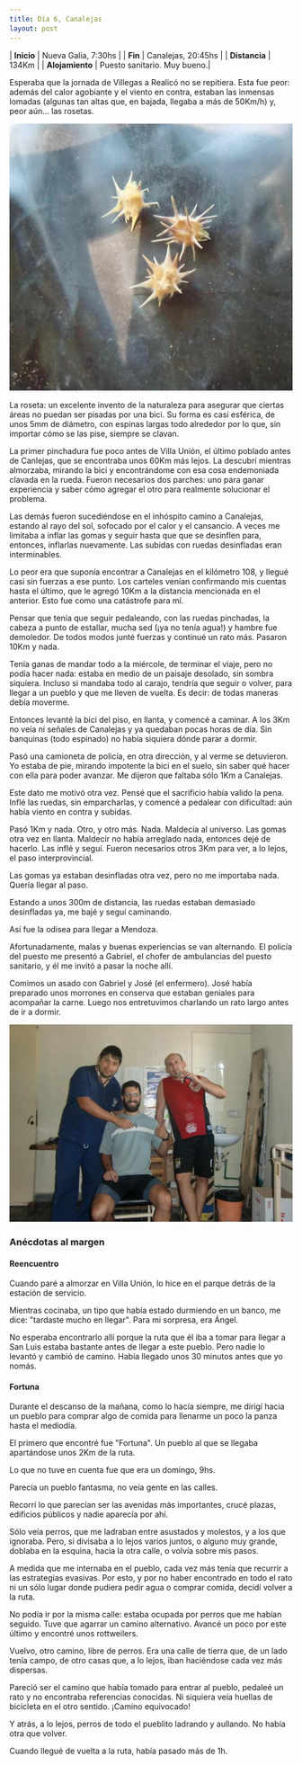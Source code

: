 ```yaml
---
title: Día 6, Canalejas
layout: post
---
```


| **Inicio**      | Nueva Galia, 7:30hs |
| **Fin**         | Canalejas, 20:45hs |
| **Distancia**   | 134Km |
| **Alojamiento** | Puesto sanitario. Muy bueno.|

Esperaba que la jornada de Villegas a Realicó no se repitiera. Esta fue peor: además del calor agobiante y el viento en contra, estaban las inmensas lomadas (algunas tan altas que, en bajada, llegaba a más de 50Km/h) y, peor aún... las rosetas.

[![](/images/2015-01-11-canalejas_0_thumb.jpg)](/images/2015-01-11-canalejas_0.jpg)

La roseta: un excelente invento de la naturaleza para asegurar que ciertas áreas no puedan ser pisadas por una bici. Su forma es casi esférica, de unos 5mm de diámetro, con espinas largas todo alrededor por lo que, sin importar cómo se las pise, siempre se clavan.

La primer pinchadura fue poco antes de Villa Unión, el último poblado antes de Canlejas, que se encontraba unos 60Km más lejos. La descubrí mientras almorzaba, mirando la bici y encontrándome con esa cosa endemoniada clavada en la rueda. Fueron necesarios dos parches: uno para ganar experiencia y saber cómo agregar el otro para realmente solucionar el problema.

Las demás fueron sucediéndose en el inhóspito camino a Canalejas, estando al rayo del sol, sofocado por el calor y el cansancio. A veces me limitaba a inflar las gomas y seguir hasta que que se desinflen para, entonces, inflarlas nuevamente. Las subidas con ruedas desinfladas eran interminables.

Lo peor era que suponía encontrar a Canalejas en el kilómetro 108, y llegué casi sin fuerzas a ese punto. Los carteles venían confirmando mis cuentas hasta el último, que le agregó 10Km a la distancia mencionada en el anterior. Esto fue como una catástrofe para mí.

Pensar que tenía que seguir pedaleando, con las ruedas pinchadas, la cabeza a punto de estallar, mucha sed (¡ya no tenía agua!) y hambre fue demoledor. De todos modos junté fuerzas y continué un rato más. Pasaron 10Km y nada.

Tenía ganas de mandar todo a la miércole, de terminar el viaje, pero no podía hacer nada: estaba en medio de un paisaje desolado, sin sombra siquiera. Incluso si mandaba todo al carajo, tendría que seguir o volver, para llegar a un pueblo y que me lleven de vuelta. Es decir: de todas maneras debía moverme.

Entonces levanté la bici del piso, en llanta, y comencé a caminar. A los 3Km no veía ni señales de Canalejas y ya quedaban pocas horas de día. Sin banquinas (todo espinado) no había siquiera dónde parar a dormir.

Pasó una camioneta de policía, en otra dirección, y al verme se detuvieron. Yo estaba de pie, mirando impotente la bici en el suelo, sin saber qué hacer con ella para poder avanzar. Me dijeron que faltaba sólo 1Km a Canalejas.

Este dato me motivó otra vez. Pensé que el sacrificio había valido la pena. Inflé las ruedas, sin emparcharlas, y comencé a pedalear con dificultad: aún había viento en contra y subidas.

Pasó 1Km y nada. Otro, y otro más. Nada. Maldecía al universo. Las gomas otra vez en llanta. Maldecir no había arreglado nada, entonces dejé de hacerlo. Las inflé y seguí. Fueron necesarios otros 3Km para ver, a lo lejos, el paso interprovincial.

Las gomas ya estaban desinfladas otra vez, pero no me importaba nada. Quería llegar al paso.

Estando a unos 300m de distancia, las ruedas estaban demasiado desinfladas ya, me bajé y seguí caminando.

Así fue la odisea para llegar a Mendoza.

Afortunadamente, malas y buenas experiencias se van alternando. El policía del puesto me presentó a Gabriel, el chofer de ambulancias del puesto sanitario, y él me invitó a pasar la noche allí.

Comimos un asado con Gabriel y José (el enfermero). José había preparado unos morrones en conserva que estaban geniales para acompañar la carne. Luego nos entretuvimos charlando un rato largo antes de ir a dormir.

[![](/images/2015-01-11-canalejas_1_thumb.jpg)](/images/2015-01-11-canalejas_1.jpg)

### Anécdotas al margen

#### Reencuentro
Cuando paré a almorzar en Villa Unión, lo hice en el parque detrás de la estación de servicio.

Mientras cocinaba, un tipo que había estado durmiendo en un banco, me dice: "tardaste mucho en llegar". Para mi sorpresa, era Ángel.

No esperaba encontrarlo allí porque la ruta que él iba a tomar para llegar a San Luis estaba bastante antes de llegar a este pueblo. Pero nadie lo levantó y cambió de camino. Había llegado unos 30 minutos antes que yo nomás.


#### Fortuna
Durante el descanso de la mañana, como lo hacía siempre, me dirigí hacia un pueblo para comprar algo de comida para llenarme un poco la panza hasta el mediodía.

El primero que encontré fue "Fortuna". Un pueblo al que se llegaba apartándose unos 2Km de la ruta.

Lo que no tuve en cuenta fue que era un domingo, 9hs.

Parecía un pueblo fantasma, no veía gente en las calles.

Recorrí lo que parecían ser las avenidas más importantes, crucé plazas, edificios públicos y nadie aparecía por ahí.

Sólo veía perros, que me ladraban entre asustados y molestos, y a los que ignoraba. Pero, si divisaba a lo lejos varios juntos, o alguno muy grande, doblaba en la esquina, hacia la otra calle, o volvía sobre mis pasos.

A medida que me internaba en el pueblo, cada vez más tenía que recurrir a las estrategias evasivas. Por esto, y por no haber encontrado en todo el rato ni un sólo lugar donde pudiera pedir agua o comprar comida, decidí volver a la ruta.

No podía ir por la misma calle: estaba ocupada por perros que me habían seguido. Tuve que agarrar un camino alternativo. Avancé un poco por este último y encontré unos rottweilers.

Vuelvo, otro camino, libre de perros. Era una calle de tierra que, de un lado tenía campo, de otro casas que, a lo lejos, iban haciéndose cada vez más dispersas.

Pareció ser el camino que había tomado para entrar al pueblo, pedaleé un rato y no encontraba referencias conocidas. Ni siquiera veía huellas de bicicleta en el otro sentido. ¡Camino equivocado!

Y atrás, a lo lejos, perros de todo el pueblito ladrando y aullando. No había otra que volver.

Cuando llegué de vuelta a la ruta, había pasado más de 1h.
